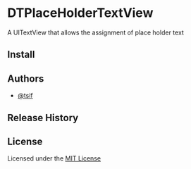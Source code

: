 DTPlaceHolderTextView
=====================

A UITextView that allows the assignment of place holder text

## Install

## Authors

* [@tsif][tsif]

## Release History

## License

Licensed under the [MIT License](LICENSE-MIT)

[tsif]: https://github.com/thanpolas "tsif"

